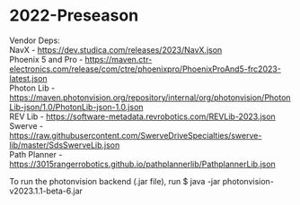 # 2022-Preseason <br>
Vendor Deps: <br>
NavX - https://dev.studica.com/releases/2023/NavX.json <br>
Phoenix 5 and Pro - https://maven.ctr-electronics.com/release/com/ctre/phoenixpro/PhoenixProAnd5-frc2023-latest.json <br>
Photon Lib - https://maven.photonvision.org/repository/internal/org/photonvision/PhotonLib-json/1.0/PhotonLib-json-1.0.json <br>
REV Lib - https://software-metadata.revrobotics.com/REVLib-2023.json <br>
Swerve - https://raw.githubusercontent.com/SwerveDriveSpecialties/swerve-lib/master/SdsSwerveLib.json <br>
Path Planner - https://3015rangerrobotics.github.io/pathplannerlib/PathplannerLib.json <br>

To run the photonvision backend (.jar file), run $ java -jar photonvision-v2023.1.1-beta-6.jar
